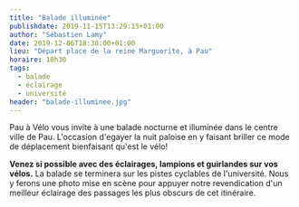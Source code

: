 ```yaml
---
title: "Balade illuminée"
publishdate: 2019-11-15T13:29:15+01:00
author: "Sébastien Lamy"
date: 2019-12-06T18:30:00+01:00
lieu: "Départ place de la reine Marguerite, à Pau"
horaire: 18h30
tags: 
  - balade
  - éclairage
  - université
header: "balade-illuminee.jpg"
---
```


Pau à Vélo vous invite à une balade nocturne et illuminée dans le centre ville
de Pau. L'occasion d'egayer la nuit paloise en y faisant briller ce mode
de déplacement bienfaisant qu'est le vélo! 

<!--more-->

**Venez si possible avec des éclairages, lampions et guirlandes sur vos vélos.** 
La balade se terminera sur les pistes cyclables de l'université. Nous y 
ferons une photo mise en scène pour appuyer notre revendication d'un meilleur 
éclairage des passages les plus obscurs de cet itinéraire.